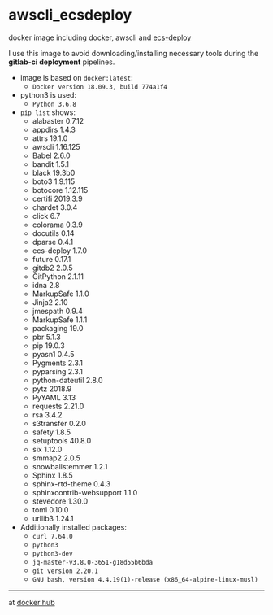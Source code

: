 # awscli_ecsdeploy
docker image including docker, awscli and [ecs-deploy](https://github.com/fabfuel/ecs-deploy/releases)

I use this image to avoid downloading/installing necessary tools during the **gitlab-ci deployment** pipelines.

* image is based on `docker:latest`:
  - `Docker version 18.09.3, build 774a1f4`
* python3 is used:
  - `Python 3.6.8`
* `pip list` shows:
  - alabaster       0.7.12
  - appdirs         1.4.3
  - attrs           19.1.0
  - awscli          1.16.125
  - Babel           2.6.0
  - bandit          1.5.1
  - black           19.3b0
  - boto3           1.9.115
  - botocore        1.12.115
  - certifi         2019.3.9
  - chardet         3.0.4
  - click           6.7
  - colorama        0.3.9
  - docutils        0.14
  - dparse          0.4.1
  - ecs-deploy      1.7.0
  - future          0.17.1
  - gitdb2          2.0.5
  - GitPython       2.1.11
  - idna            2.8
  - MarkupSafe      1.1.0
  - Jinja2          2.10
  - jmespath        0.9.4
  - MarkupSafe      1.1.1
  - packaging       19.0
  - pbr             5.1.3
  - pip             19.0.3
  - pyasn1          0.4.5
  - Pygments        2.3.1
  - pyparsing       2.3.1
  - python-dateutil 2.8.0
  - pytz            2018.9
  - PyYAML          3.13
  - requests        2.21.0
  - rsa             3.4.2
  - s3transfer      0.2.0
  - safety          1.8.5 
  - setuptools      40.8.0
  - six             1.12.0
  - smmap2          2.0.5
  - snowballstemmer 1.2.1
  - Sphinx          1.8.5
  - sphinx-rtd-theme         0.4.3
  - sphinxcontrib-websupport 1.1.0
  - stevedore       1.30.0
  - toml            0.10.0
  - urllib3         1.24.1
* Additionally installed packages:
  - `curl 7.64.0`
  - `python3`
  - `python3-dev`
  - `jq-master-v3.8.0-3651-g18d55b6bda`
  - `git version 2.20.1`
  - `GNU bash, version 4.4.19(1)-release (x86_64-alpine-linux-musl)`
---

at [docker hub](https://hub.docker.com/r/normoes/awscli_ecsdeploy/)
